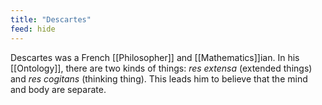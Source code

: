 ```yaml
---
title: "Descartes"
feed: hide
---
```


Descartes was a French [[Philosopher]] and [[Mathematics]]ian. In his [[Ontology]], there are two kinds of things: _res extensa_ (extended things) and _res cogitans_ (thinking thing). This leads him to believe that the mind and body are separate. 

